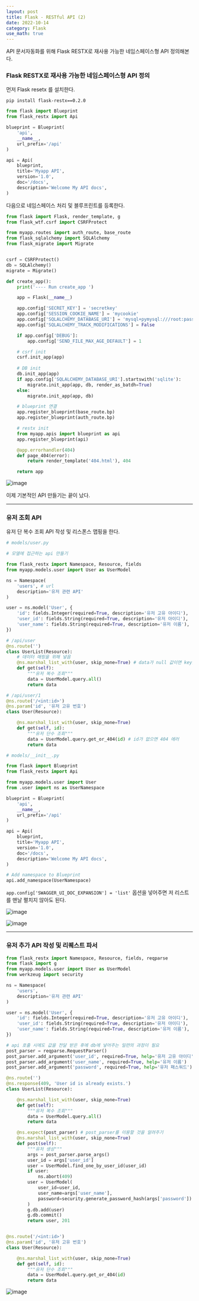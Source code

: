 ```yaml
---
layout: post
title: Flask - RESTful API (2)
date: 2022-10-14
category: Flask
use_math: true
---
```


API 문서자동화를 위해 Flask RESTX로 재사용 가능한 네임스페이스형 API 정의해본다.

### Flask RESTX로 재사용 가능한 네임스페이스형 API 정의

먼저 Flask resetx 를 설치한다.

```
pip install flask-restx==0.2.0
```

```python
from flask import Blueprint
from flask_restx import Api

blueprint = Blueprint(
    'api',
    __name__,
    url_prefix='/api'
)

api = Api(
    blueprint,
    title='Myapp API',
    version='1.0',
    doc='/docs',
    description='Welcome My API docs',
)
```

다음으로 네임스페이스 처리 및 블루프린트를 등록한다.

```python
from flask import Flask, render_template, g
from flask_wtf.csrf import CSRFProtect

from myapp.routes import auth_route, base_route
from flask_sqlalchemy import SQLAlchemy
from flask_migrate import Migrate


csrf = CSRFProtect()
db = SQLAlchemy()
migrate = Migrate()

def create_app():
    print('---- Run create_app ')

    app = Flask(__name__)

    app.config['SECRET_KEY'] = 'secretkey'
    app.config['SESSION_COOKIE_NAME'] = 'mycookie' 
    app.config['SQLALCHEMY_DATABASE_URI'] = 'mysql+pymysql:///root:password@localhost/mydb?charset=utf8'
    app.config['SQLALCHEMY_TRACK_MODIFICATIONS'] = False 

    if app.config['DEBUG']:
        app.config['SEND_FILE_MAX_AGE_DEFAULT'] = 1

    # csrf init
    csrf.init_app(app)
 
    # DB init
    db.init_app(app)
    if app.config['SQLALCHEMY_DATABASE_URI'].startswith('sqlite'):
        migrate.init_app(app, db, render_as_batdh=True)
    else:
        migrate.init_app(app, db)

    # blueprint 연결
    app.register_blueprint(base_route.bp)
    app.register_blueprint(auth_route.bp)

    # restx init
    from myapp.apis import blueprint as api
    app.register_blueprint(api)

    @app.errorhandler(404)
    def page_404(error):
        return render_template('404.html'), 404

    return app
```

![image](https://user-images.githubusercontent.com/61526722/195835109-f0ee5873-c25f-4287-a7c4-24c1d7c28f15.png)

이제 기본적인 API 만들기는 끝이 났다. 

---

### 유저 조회 API 

유저 단 복수 조회 API 작성 및 리스폰스 맵핑을 한다. 

```python
# models/user.py

# 모델에 접근하는 api 만들기

from flask_restx import Namespace, Resource, fields
from myapp.models.user import User as UserModel

ns = Namespace(
    'users', # url
    description='유저 관련 API'
)

user = ns.model('User', {
    'id': fields.Integer(required=True, description='유저 고유 아이디'),
    'user_id': fields.String(required=True, description='유저 아이디'),
    'user_name': fields.String(required=True, description='유저 이름'),
})

# /api/user
@ns.route('')
class UserList(Resource):
    # 데이터 매핑을 위해 넣음
    @ns.marshal_list_with(user, skip_none=True) # data가 null 값이면 key를 아예 지워버리기
    def get(self):
        """유저 복수 조회"""
        data = UserModel.query.all()
        return data

# /api/user/1
@ns.route('/<int:id>')
@ns.param('id', '유저 고유 번호')
class User(Resource):

    @ns.marshal_list_with(user, skip_none=True)
    def get(self, id):
        """유저 단수 조회"""
        data = UserModel.query.get_or_404(id) # id가 없으면 404 에러
        return data
```

```python
# models/__init__.py

from flask import Blueprint
from flask_restx import Api

from myapp.models.user import User
from .user import ns as UserNamespace

blueprint = Blueprint(
    'api',
    __name__,
    url_prefix='/api'
)

api = Api(
    blueprint,
    title='Myapp API',
    version='1.0',
    doc='/docs',
    description='Welcome My API docs',
)

# Add namespace to Blueprint
api.add_namespace(UserNamespace)
```

`app.config['SWAGGER_UI_DOC_EXPANSION'] = 'list'` 옵션을 넣어주면 저 리스트를 맨날 펼치지 않아도 된다. 

![image](https://user-images.githubusercontent.com/61526722/195859091-1dd6f7f7-a87e-457b-b427-a73462209dcf.png)

![image](https://user-images.githubusercontent.com/61526722/195859010-d07d70cc-469b-4f31-a04f-ed484c490d70.png)

---

### 유저 추가 API 작성 및 리퀘스트 파서

```python
from flask_restx import Namespace, Resource, fields, reqparse
from flask import g
from myapp.models.user import User as UserModel
from werkzeug import security

ns = Namespace(
    'users',
    description='유저 관련 API'
)

user = ns.model('User', {
    'id': fields.Integer(required=True, description='유저 고유 아이디'),
    'user_id': fields.String(required=True, description='유저 아이디'),
    'user_name': fields.String(required=True, description='유저 이름'),
})

# api 호출 시에도 값을 전달 받은 후에 db에 넣어주는 일련의 과정이 필요
post_parser = reqparse.RequestParser()
post_parser.add_argument('user_id', required=True, help='유저 고유 아이디')
post_parser.add_argument('user_name', required=True, help='유저 이름')
post_parser.add_argument('password', required=True, help='유저 패스워드')

@ns.route('')
@ns.response(409, 'User id is already exists.')
class UserList(Resource):

    @ns.marshal_list_with(user, skip_none=True)
    def get(self):
        """유저 복수 조회"""
        data = UserModel.query.all()
        return data

    @ns.expect(post_parser) # post_parser를 이용할 것을 알려주기
    @ns.marshal_list_with(user, skip_none=True)
    def post(self):
        """유저 생성"""
        args = post_parser.parse_args()
        user_id = args['user_id']
        user = UserModel.find_one_by_user_id(user_id)
        if user:
            ns.abort(409)
        user = UserModel(
            user_id=user_id,
            user_name=args['user_name'],
            password=security.generate_password_hash(args['password'])
        )
        g.db.add(user)
        g.db.commit()
        return user, 201


@ns.route('/<int:id>')
@ns.param('id', '유저 고유 번호')
class User(Resource):

    @ns.marshal_list_with(user, skip_none=True)
    def get(self, id):
        """유저 단수 조회"""
        data = UserModel.query.get_or_404(id)
        return data
```

![image](https://user-images.githubusercontent.com/61526722/195861227-80c5d0ec-7c7c-479f-9513-d6c5cd5b0435.png)

